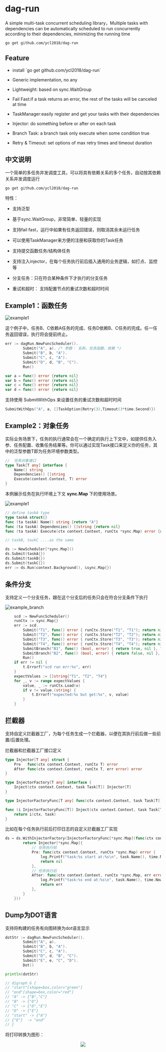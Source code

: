 # dag-run
<p>A simple multi-task concurrent scheduling library，Multiple tasks with dependencies can be automatically scheduled to run concurrently according to their dependencies, minimizing the running time</p>

``` go get github.com/ycl2018/dag-run ```
## Feature
- <p>install `go get github.com/ycl2018/dag-run`</p>
- <p>Generic implementation, no any</p>
- <p>Lightweight: based on sync.WaitGroup</p>
- <p>Fail Fast:if a task returns an error, the rest of the tasks will be canceled at time</p>
- <p>TaskManager:easily register and get your tasks with their dependencies</p>
- <p>Injector: do something before or after on each task</p>
- <p>Branch Task: a branch task only execute when some condition true</p>
- <p>Retry & Timeout: set options of max retry times and timeout duration</p>

## 中文说明

一个简单的多任务并发调度工具，可以将具有依赖关系的多个任务，自动按其依赖关系并发调度运行

``` go get github.com/ycl2018/dag-run ```

特性：

- <p>支持泛型</p>
- <p>基于sync.WaitGroup，非常简单、轻量的实现</p>
- <p>支持fail fast，运行中如果有任务返回错误，则取消其余未运行任务</p>
- <p>可以使用TaskManager来方便的注册和获取你的Task任务</p>
- <p>支持提交函数任务/结构体任务</p>
- <p>支持注入injector，在每个任务执行前后插入通用的业务逻辑，如打点、监控等</p>
- <p>分支任务：只在符合某种条件下才执行的分支任务</p>
- <p>重试和超时： 支持配置节点的重试次数和超时时间</p>

## Example1：函数任务
 ![example1](images/example1.png)
 
 这个例子中，任务B、C依赖A任务的完成、任务D依赖B、C任务的完成。任一任务返回错误，执行将会提前终止。
```Go
err := dagRun.NewFuncScheduler().
		Submit("A", a). /* 参数： 名称，任务函数，依赖 */
		Submit("B", b, "A").
		Submit("C", c, "A").
		Submit("D", d, "B", "C").
		Run()

var a = func() error {return nil}
var b = func() error {return nil}
var c = func() error {return nil}
var d = func() error {return nil}
```

支持使用 SubmitWithOps 来设置任务的重试次数和超时时间
```go
SubmitWithOps("A", a, []TaskOption{Retry(3),Timeout(3*time.Second)})
```
## Example2：对象任务

实际业务场景下，任务的执行通常会在一个确定的执行上下文中，如提供任务入参、任务配置、收集任务结果等。你可以通过实现Task接口来定义你的任务，其中的泛型参数T即为任务环境参数类型。

```Go
//  任务对象接口
type Task[T any] interface {
	Name() string
	Dependencies() []string
	Execute(context.Context, T) error
}
```

本例展示任务在执行环境上下文 **sync.Map** 下的使用场景。

![example1](images/example2.png)

```Go
// define taskA type
type taskA struct{}
func (ta taskA) Name() string {return "A"}
func (ta taskA) Dependencies() []string {return nil}
func (ta taskA) Execute(ctx context.Context, runCtx *sync.Map) error {return nil}

// taskB, taskC ....as the same

ds := NewScheduler[*sync.Map]()
ds.Submit(taskA{})
ds.Submit(taskB{})
ds.Submit(taskC{})
err := ds.Run(context.Background(), &sync.Map{})
```

## 条件分支
支持定义一个分支任务，跟在这个分支后的任务只会在符合分支条件下执行

![example_branch](images/branch.png)

```go
	scd := NewFuncScheduler()
	runCtx := sync.Map{}
	err := scd.
		Submit("T1", func() error { runCtx.Store("T1", "T1"); return nil }).
		Submit("T2", func() error { runCtx.Store("T2", "T2"); return nil }, "B1").
		Submit("T3", func() error { runCtx.Store("T3", "T3"); return nil }, "B2").
		Submit("T4", func() error { runCtx.Store("T4", "T4"); return nil }, "T2", "T3").
		SubmitBranch("B1", func() (bool, error) { return true, nil }, "T1").
		SubmitBranch("B2", func() (bool, error) { return false, nil }, "T1").
		Run()
	if err != nil {
		t.Errorf("scd run err:%v", err)
	}
	expectValues := []string{"T1", "T2", "T4"}
	for _, v := range expectValues {
		value, _ := runCtx.Load(v)
		if v != value.(string) {
			t.Errorf("expected:%s but get:%s", v, value)
		}
	}
```

## 拦截器
支持自定义拦截器工厂，为每个任务生成一个拦截器，以便在其执行前后做一些前置/后置处理。

拦截器和拦截器工厂接口定义

```Go
type Injector[T any] struct {
	Pre   func(ctx context.Context, runCtx T) error
	After func(ctx context.Context, runCtx T, err error) error
}

type InjectorFactory[T any] interface {
	Inject(ctx context.Context, task Task[T]) Injector[T]
}

type InjectorFactoryFunc[T any] func(ctx context.Context, task Task[T]) Injector[T]

func (i InjectorFactoryFunc[T]) Inject(ctx context.Context, task Task[T]) Injector[T] {
	return i(ctx, task)
}
```
比如在每个任务执行前后打印日志的自定义拦截器工厂实现

```Go
ds = ds.WithInjectorFactory(InjectorFactoryFunc[*sync.Map](func(ctx context.Context, task Task[*sync.Map]) Injector[*sync.Map] {
		return Injector[*sync.Map]{
			// 任务执行前
			Pre: func(ctx context.Context, runCtx *sync.Map) error {
				log.Printf("task:%s start at:%s\n", task.Name(), time.Now())
                return nil
			},
			// 任务执行后
			After: func(ctx context.Context, runCtx *sync.Map, err error) error {
				log.Printf("task:%s end at:%s\n", task.Name(), time.Now())
				return err
			},
		}
	}))
```

## Dump为DOT语言

支持将构建的任务有向图转换为dot语言显示

```Go
dotStr := dagRun.NewFuncScheduler().
		Submit("A", a).
		Submit("B", b, "A").
		Submit("C", c, "A").
		Submit("D", d, "B", "C").
		Submit("E", e, "C", "D").
		Dot()

println(dotStr)

// digraph G {
// "start"[shape=box,color="green"]
// "end"[shape=box,color="red"]
// "A" -> {"B","C"}
// "B" -> {"D"}
// "C" -> {"D","E"}
// "D" -> {"E"}
// "start" -> {"A"}
// {"E"}  -> "end"
// }
```
将打印转换为图形：
<p align="center">
<img  src="./images/graphviz.png" />
</p>